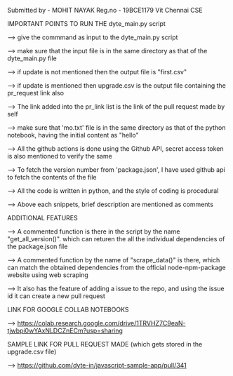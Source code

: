 Submitted by -  MOHIT NAYAK
Reg.no - 19BCE1179
Vit Chennai CSE


IMPORTANT POINTS TO RUN THE dyte_main.py script

--> give the commmand as input to the dyte_main.py script

--> make sure that the input file is in the same directory as that of the dyte_main.py file

--> if update is not mentioned then the output file is "first.csv"

--> if update is mentioned then upgrade.csv is the output file containing the pr_request link also

--> The link added into the pr_link list is the link of the pull request made by self

--> make sure that 'mo.txt' file is in the same directory as that of the python notebook, having the initial content as "hello"

--> All the github actions is done using the Github API, secret access token is also mentioned to verify the same

--> To fetch the version number from 'package.json', I have used github api to fetch the contents of the file

--> All the code is written in python, and the style of coding is procedural

-->  Above each snippets, brief description are mentioned as comments

ADDITIONAL FEATURES

--> A commented function is there in the script by the name "get_all_version()". which can returen the all the individual dependencies of the package.json file

--> A commented function by the name of "scrape_data()" is there, which can match the obtained dependencies from the official node-npm-package website using web scraping

--> It also has the feature of adding a issue to the repo, and using the issue id it can create a new pull request


LINK FOR GOOGLE COLLAB NOTEBOOKS

-->  https://colab.research.google.com/drive/1TRVHZ7C9eaN-tjwbpi0wYAxNLDCZnECm?usp=sharing


SAMPLE LINK FOR PULL REQUEST MADE (which gets stored in the upgrade.csv file)

-->  https://github.com/dyte-in/javascript-sample-app/pull/341

